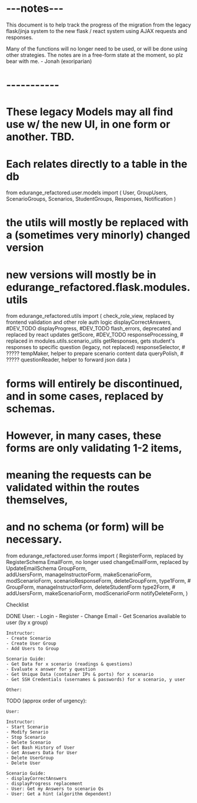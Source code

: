 
# ---notes---
This document is to help track the progress of the migration from 
the legacy flask/jinja system to the new flask / react system 
using AJAX requests and responses.

Many of the functions will no longer need to be used, or will be 
done using other strategies.  The notes are in a free-form state 
at the moment, so plz bear with me. - Jonah (exoriparian)
# -----------

# These legacy Models may all find use w/ the new UI, in one form or another.  TBD.
# Each relates directly to a table in the db
from edurange_refactored.user.models import (
    User, 
    GroupUsers, 
    ScenarioGroups,
    Scenarios,
    StudentGroups,
    Responses,
    Notification
)

# the utils will mostly be replaced with a (sometimes very minorly) changed version
# new versions will mostly be in edurange_refactored.flask.modules.utils
from edurange_refactored.utils import (
    check_role_view, replaced by frontend validation and other role auth logic
    displayCorrectAnswers,  #DEV_TODO
    displayProgress,    #DEV_TODO
    flash_errors, deprecated and replaced by react updates
    getScore,   #DEV_TODO
    responseProcessing,  # replaced in modules.utils.scenario_utils
    getResponses, gets student's responses to specific question (legacy, not replaced)
    responseSelector, # ?????
    tempMaker, helper to prepare scenario content data
    queryPolish, # ?????
    questionReader, helper to forward json data
)

# forms will entirely be discontinued, and in some cases, replaced by schemas.  
# However, in many cases, these forms are only validating 1-2 items,
# meaning the requests can be validated within the routes themselves,
# and no schema (or form) will be necessary.
from edurange_refactored.user.forms import (
    RegisterForm,  replaced by RegisterSchema
    EmailForm,  no longer used
    changeEmailForm, replaced by UpdateEmailSchema
    GroupForm,  
    addUsersForm,
    manageInstructorForm,
    makeScenarioForm,
    modScenarioForm,
    scenarioResponseForm,
    deleteGroupForm,
    type1Form, # GroupForm, manageInstructorForm, deleteStudentForm
    type2Form, # addUsersForm, makeScenarioForm, modScenarioForm
    notifyDeleteForm,
)


Checklist
   
DONE
    User:
    - Login
    - Register
    - Change Email
    - Get Scenarios available to user (by x group)

    Instructor:
    - Create Scenario
    - Create User Group
    - Add Users to Group

    Scenario Guide:
    - Get Data for x scenario (readings & questions)
    - Evaluate x answer for y question
    - Get Unique Data (container IPs & ports) for x scenario
    - Get SSH Credentials (usernames & passwords) for x scenario, y user

    Other:

TODO (approx order of urgency):

    User:

    Instructor:
    - Start Scenario
    - Modify Senario
    - Stop Scenario
    - Delete Scenario
    - Get Bash History of User
    - Get Answers Data for User
    - Delete UserGroup
    - Delete User

    Scenario Guide:
    - displayCorrectAnswers
    - displayProgress replacement
    - User: Get my Answers to scenario Qs
    - User: Get a hint (algorithm dependent)

    



